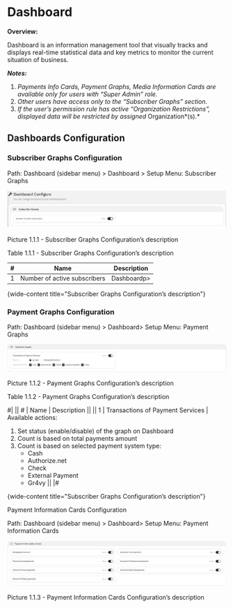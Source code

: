 # Dashboard

**Overview:**

Dashboard is an information management tool that visually tracks and displays real-time statistical data and key metrics
to monitor the current situation of business.

***Notes:***

1. *Payments Info Cards, Payment Graphs, Media Information Cards are available only for users with “Super Admin” role.*
2. *Other users have access only to the “Subscriber Graphs” section.*
3. *If the user’s permission rule has active “Organization Restrictions”, displayed data will be restricted by assigned*
   Organization*(s).*

## Dashboards Configuration

### Subscriber Graphs Configuration

Path: Dashboard (sidebar menu) > Dashboard > Setup Menu: Subscriber Graphs

![Picture 1.1.1](../../_assets/modules/dashboard/img.png "Subscriber Graphs Configuration’s description")

Picture 1.1.1 - Subscriber Graphs Configuration’s description

Table 1.1.1 -  Subscriber Graphs Configuration’s description

|    #   |  Name                        | Description |
| ------ | ---------------------------- | ----------- |
| 1      | Number of active subscribers | Dashboardp> |

{wide-content title="Subscriber Graphs Configuration’s description"}

### Payment Graphs Configuration


Path: Dashboard (sidebar menu) > Dashboard> Setup Menu: Payment Graphs

![Picture 1.1.2](../../_assets/modules/dashboard/img_1.png "Payment Graphs Configuration’s description")

Picture 1.1.2 - Payment Graphs Configuration’s description

Table 1.1.2 - Payment Graphs Configuration’s description


#|
|| # | Name | Description ||
|| 1 | Transactions of Payment Services | 
Available actions: 
1. Set status (enable/disable) of the graph on Dashboard
2. Count is based on total payments amount
3. Count is based on selected payment system type:
   - Cash
   - Authorize.net
   - Check
   - External Payment 
   - Gr4vy ||
|#

{wide-content title="Subscriber Graphs Configuration’s description"}

Payment Information Cards Configuration


Path: Dashboard (sidebar menu) > Dashboard> Setup Menu: Payment Information Cards

![Picture 1.1.3](../../_assets/modules/dashboard/img_2.png "Payment Information Cards Configuration’s description")

Picture 1.1.3 - Payment Information Cards Configuration’s description